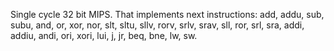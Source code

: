 Single cycle 32 bit MIPS. 
That implements next instructions: add, addu, sub, subu, and, or, xor, nor, slt, sltu, sllv, rorv, srlv, srav, sll, ror, srl, sra, addi, addiu, andi, ori, xori, lui, j, jr, beq, bne, lw, sw.
